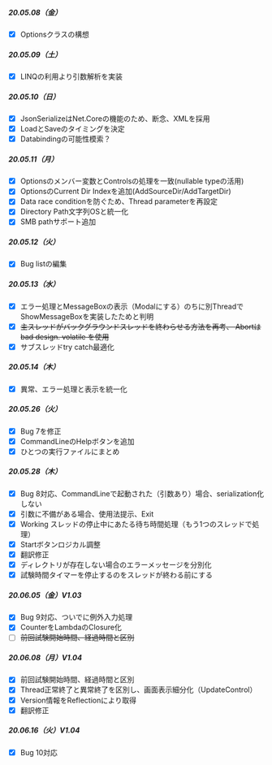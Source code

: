 ##### 20.05.08（金）
- [x] Optionsクラスの構想

##### 20.05.09（土）
- [x] LINQの利用より引数解析を実装

##### 20.05.10（日）
- [x] JsonSerializeはNet.Coreの機能のため、断念、XMLを採用
- [x] LoadとSaveのタイミングを決定
- [x] Databindingの可能性模索？                  

##### 20.05.11（月）
- [x] Optionsのメンバー変数とControlsの処理を一致(nullable typeの活用)
- [x] OptionsのCurrent Dir Indexを追加(AddSourceDir/AddTargetDir)
- [x] Data race conditionを防ぐため、Thread parameterを再設定
- [x] Directory Path文字列OSと統一化
- [x] SMB pathサポート追加	

##### 20.05.12（火）
- [x] Bug listの編集

##### 20.05.13（水）
- [x] エラー処理とMessageBoxの表示（Modalにする）のちに別ThreadでShowMessageBoxを実装したためと判明
- [x] ~~主スレッドがバックグラウンドスレッドを終わらせる方法を再考、
      Abortはbad design. volatile を使用~~
- [x] サブスレッドtry catch最適化

##### 20.05.14（木）
- [x] 異常、エラー処理と表示を統一化 

##### 20.05.26（火）
- [x] Bug 7を修正
- [x] CommandLineのHelpボタンを追加
- [x] ひとつの実行ファイルにまとめ

##### 20.05.28（木）
- [x] Bug 8対応、CommandLineで起動された（引数あり）場合、serialization化しない
- [x] 引数に不備がある場合、使用法提示、Exit 
- [x] Working スレッドの停止中にあたる待ち時間処理（もう1つのスレッドで処理）
- [x] Startボタンロジカル調整
- [x] 翻訳修正
- [x] ディレクトリが存在しない場合のエラーメッセージを分別化
- [x] 試験時間タイマーを停止するのをスレッドが終わる前にする

##### 20.06.05（金）V1.03
- [x] Bug 9対応、ついでに例外入力処理
- [x] CounterをLambdaのClosure化
- [ ] ~~前回試験開始時間、経過時間と区別~~

##### 20.06.08（月）V1.04
- [x] 前回試験開始時間、経過時間と区別
- [x] Thread正常終了と異常終了を区別し、画面表示細分化（UpdateControl）
- [x] Version情報をReflectionにより取得
- [x] 翻訳修正
 
##### 20.06.16（火）V1.04
- [x] Bug 10対応
